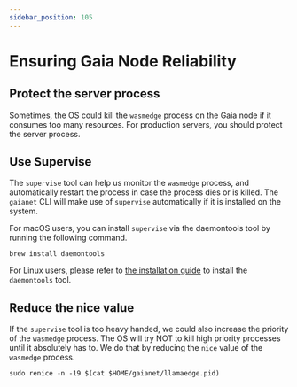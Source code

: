 ```yaml
---
sidebar_position: 105
---
```


# Ensuring Gaia Node Reliability

## Protect the server process

Sometimes, the OS could kill the `wasmedge` process on the Gaia node if it consumes too many resources. For production
servers, you should protect the server process.

## Use Supervise

The `supervise` tool can help us monitor the `wasmedge` process, and automatically restart the process
in case the process dies or is killed.
The `gaianet` CLI will make use of `supervise` automatically if it is installed on the system.

For macOS users, you can install `supervise` via the daemontools tool by running the following command.

```
brew install daemontools
```

For Linux users, please refer to [the installation guide](https://cr.yp.to/daemontools/install.html) to install the `daemontools` tool.

## Reduce the nice value

If the `supervise` tool is too heavy handed, we could also increase the priority of the `wasmedge` process. The OS
will try NOT to kill high priority processes until it absolutely has to. We do that by reducing the `nice` value
of the `wasmedge` process.

```
sudo renice -n -19 $(cat $HOME/gaianet/llamaedge.pid)
```
